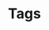 ---
title: "Tags"
layout: tags
permalink: /tags/
author_profile: false
sidebar_main: true
sidebar:
    nav: "docs"
---